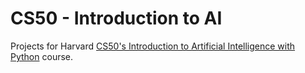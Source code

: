 # CS50 - Introduction to AI
Projects for Harvard [CS50's Introduction to Artificial Intelligence with Python](https://cs50.harvard.edu/ai/2020/) course.